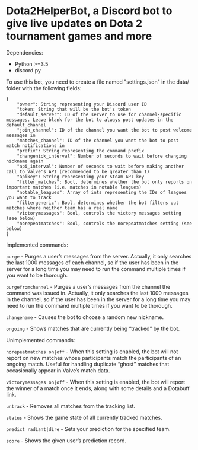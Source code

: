 # Dota2HelperBot, a Discord bot to give live updates on Dota 2 tournament games and more

Dependencies:
* Python >=3.5
* discord.py

To use this bot, you need to create a file named "settings.json" in the data/ folder with the following fields:
```
{
	"owner": String representing your Discord user ID
	"token: String that will be the bot's token
	"default_server": ID of the server to use for channel-specific messages. Leave blank for the bot to always post updates in the default channel
	"join_channel": ID of the channel you want the bot to post welcome messages in
	"matches_channel": ID of the channel you want the bot to post match notifications in
	"prefix": String representing the command prefix
	"changenick_interval": Number of seconds to wait before changing nickname again
	"api_interval": Number of seconds to wait before making another call to Valve's API (recommended to be greater than 1)
	"apikey": String representing your Steam API key
	"filter_matches": Bool, determines whether the bot only reports on important matches (i.e. matches in notable leagues)
	"notable_leagues": Array of ints representing the IDs of leagues you want to track
	"filtergeneric": Bool, determines whether the bot filters out matches where neither team has a real name
	"victorymessages": Bool, controls the victory messages setting (see below)
	"norepeatmatches": Bool, controls the norepeatmatches setting (see below)
}
```

Implemented commands:

`purge` - Purges a user’s messages from the server. Actually, it only searches the last 1000 messages of each channel, so if the user has been in the server for a long time you may need to run the command multiple times if you want to be thorough.

`purgefromchannel` - Purges a user’s messages from the channel the command was issued in. Actually, it only searches the last 1000 messages in the channel, so if the user has been in the server for a long time you may need to run the command multiple times if you want to be thorough.

`changename` - Causes the bot to choose a random new nickname.

`ongoing` - Shows matches that are currently being “tracked” by the bot.

Unimplemented commands:

`norepeatmatches on|off` - When this setting is enabled, the bot will not report on new matches whose participants match the participants of an ongoing match. Useful for handling duplicate “ghost” matches that occasionally appear in Valve’s match data.

`victorymessages on|off` - When this setting is enabled, the bot will report the winner of a match once it ends, along with some details and a Dotabuff link.

`untrack` - Removes all matches from the tracking list.

`status` - Shows the game state of all currently tracked matches.

`predict radiant|dire` - Sets your prediction for the specified team.

`score` - Shows the given user’s prediction record.
